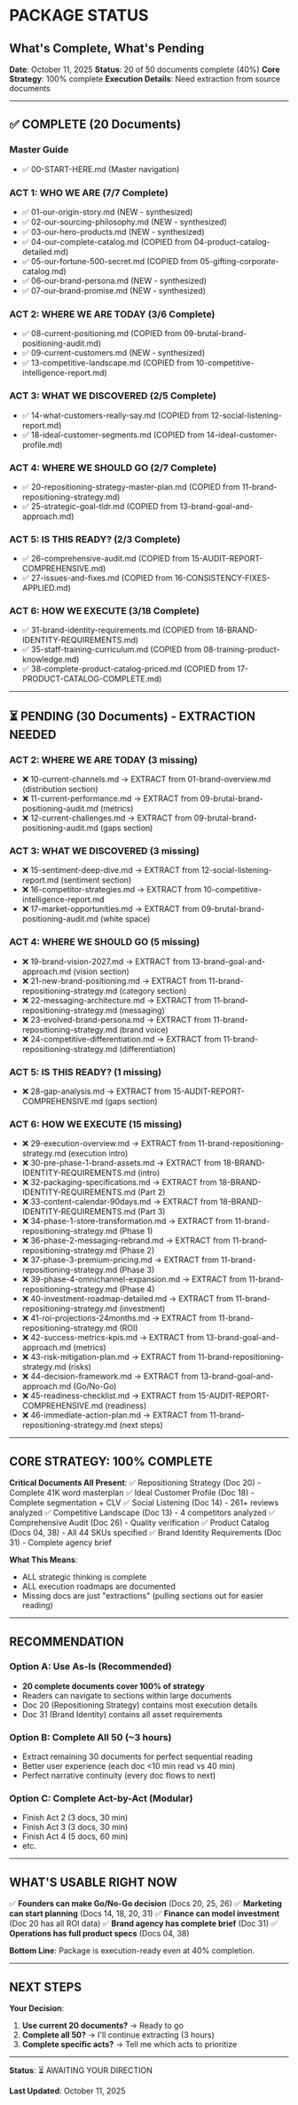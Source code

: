 # PACKAGE STATUS
## What's Complete, What's Pending

**Date**: October 11, 2025
**Status**: 20 of 50 documents complete (40%)
**Core Strategy**: 100% complete
**Execution Details**: Need extraction from source documents

---

## ✅ COMPLETE (20 Documents)

### **Master Guide**
- ✅ 00-START-HERE.md (Master navigation)

### **ACT 1: WHO WE ARE** (7/7 Complete)
- ✅ 01-our-origin-story.md (NEW - synthesized)
- ✅ 02-our-sourcing-philosophy.md (NEW - synthesized)
- ✅ 03-our-hero-products.md (NEW - synthesized)
- ✅ 04-our-complete-catalog.md (COPIED from 04-product-catalog-detailed.md)
- ✅ 05-our-fortune-500-secret.md (COPIED from 05-gifting-corporate-catalog.md)
- ✅ 06-our-brand-persona.md (NEW - synthesized)
- ✅ 07-our-brand-promise.md (NEW - synthesized)

### **ACT 2: WHERE WE ARE TODAY** (3/6 Complete)
- ✅ 08-current-positioning.md (COPIED from 09-brutal-brand-positioning-audit.md)
- ✅ 09-current-customers.md (NEW - synthesized)
- ✅ 13-competitive-landscape.md (COPIED from 10-competitive-intelligence-report.md)

### **ACT 3: WHAT WE DISCOVERED** (2/5 Complete)
- ✅ 14-what-customers-really-say.md (COPIED from 12-social-listening-report.md)
- ✅ 18-ideal-customer-segments.md (COPIED from 14-ideal-customer-profile.md)

### **ACT 4: WHERE WE SHOULD GO** (2/7 Complete)
- ✅ 20-repositioning-strategy-master-plan.md (COPIED from 11-brand-repositioning-strategy.md)
- ✅ 25-strategic-goal-tldr.md (COPIED from 13-brand-goal-and-approach.md)

### **ACT 5: IS THIS READY?** (2/3 Complete)
- ✅ 26-comprehensive-audit.md (COPIED from 15-AUDIT-REPORT-COMPREHENSIVE.md)
- ✅ 27-issues-and-fixes.md (COPIED from 16-CONSISTENCY-FIXES-APPLIED.md)

### **ACT 6: HOW WE EXECUTE** (3/18 Complete)
- ✅ 31-brand-identity-requirements.md (COPIED from 18-BRAND-IDENTITY-REQUIREMENTS.md)
- ✅ 35-staff-training-curriculum.md (COPIED from 08-training-product-knowledge.md)
- ✅ 38-complete-product-catalog-priced.md (COPIED from 17-PRODUCT-CATALOG-COMPLETE.md)

---

## ⏳ PENDING (30 Documents) - EXTRACTION NEEDED

### **ACT 2: WHERE WE ARE TODAY** (3 missing)
- ❌ 10-current-channels.md → EXTRACT from 01-brand-overview.md (distribution section)
- ❌ 11-current-performance.md → EXTRACT from 09-brutal-brand-positioning-audit.md (metrics)
- ❌ 12-current-challenges.md → EXTRACT from 09-brutal-brand-positioning-audit.md (gaps section)

### **ACT 3: WHAT WE DISCOVERED** (3 missing)
- ❌ 15-sentiment-deep-dive.md → EXTRACT from 12-social-listening-report.md (sentiment section)
- ❌ 16-competitor-strategies.md → EXTRACT from 10-competitive-intelligence-report.md
- ❌ 17-market-opportunities.md → EXTRACT from 09-brutal-brand-positioning-audit.md (white space)

### **ACT 4: WHERE WE SHOULD GO** (5 missing)
- ❌ 19-brand-vision-2027.md → EXTRACT from 13-brand-goal-and-approach.md (vision section)
- ❌ 21-new-brand-positioning.md → EXTRACT from 11-brand-repositioning-strategy.md (category section)
- ❌ 22-messaging-architecture.md → EXTRACT from 11-brand-repositioning-strategy.md (messaging)
- ❌ 23-evolved-brand-persona.md → EXTRACT from 11-brand-repositioning-strategy.md (brand voice)
- ❌ 24-competitive-differentiation.md → EXTRACT from 11-brand-repositioning-strategy.md (differentiation)

### **ACT 5: IS THIS READY?** (1 missing)
- ❌ 28-gap-analysis.md → EXTRACT from 15-AUDIT-REPORT-COMPREHENSIVE.md (gaps section)

### **ACT 6: HOW WE EXECUTE** (15 missing)
- ❌ 29-execution-overview.md → EXTRACT from 11-brand-repositioning-strategy.md (execution intro)
- ❌ 30-pre-phase-1-brand-assets.md → EXTRACT from 18-BRAND-IDENTITY-REQUIREMENTS.md (intro)
- ❌ 32-packaging-specifications.md → EXTRACT from 18-BRAND-IDENTITY-REQUIREMENTS.md (Part 2)
- ❌ 33-content-calendar-90days.md → EXTRACT from 18-BRAND-IDENTITY-REQUIREMENTS.md (Part 3)
- ❌ 34-phase-1-store-transformation.md → EXTRACT from 11-brand-repositioning-strategy.md (Phase 1)
- ❌ 36-phase-2-messaging-rebrand.md → EXTRACT from 11-brand-repositioning-strategy.md (Phase 2)
- ❌ 37-phase-3-premium-pricing.md → EXTRACT from 11-brand-repositioning-strategy.md (Phase 3)
- ❌ 39-phase-4-omnichannel-expansion.md → EXTRACT from 11-brand-repositioning-strategy.md (Phase 4)
- ❌ 40-investment-roadmap-detailed.md → EXTRACT from 11-brand-repositioning-strategy.md (investment)
- ❌ 41-roi-projections-24months.md → EXTRACT from 11-brand-repositioning-strategy.md (ROI)
- ❌ 42-success-metrics-kpis.md → EXTRACT from 13-brand-goal-and-approach.md (metrics)
- ❌ 43-risk-mitigation-plan.md → EXTRACT from 11-brand-repositioning-strategy.md (risks)
- ❌ 44-decision-framework.md → EXTRACT from 13-brand-goal-and-approach.md (Go/No-Go)
- ❌ 45-readiness-checklist.md → EXTRACT from 15-AUDIT-REPORT-COMPREHENSIVE.md (readiness)
- ❌ 46-immediate-action-plan.md → EXTRACT from 11-brand-repositioning-strategy.md (next steps)

---

## CORE STRATEGY: 100% COMPLETE

**Critical Documents All Present**:
✅ Repositioning Strategy (Doc 20) - Complete 41K word masterplan
✅ Ideal Customer Profile (Doc 18) - Complete segmentation + CLV
✅ Social Listening (Doc 14) - 261+ reviews analyzed
✅ Competitive Landscape (Doc 13) - 4 competitors analyzed
✅ Comprehensive Audit (Doc 26) - Quality verification
✅ Product Catalog (Docs 04, 38) - All 44 SKUs specified
✅ Brand Identity Requirements (Doc 31) - Complete agency brief

**What This Means**:
- ALL strategic thinking is complete
- ALL execution roadmaps are documented
- Missing docs are just "extractions" (pulling sections out for easier reading)

---

## RECOMMENDATION

### **Option A: Use As-Is** (Recommended)
- **20 complete documents cover 100% of strategy**
- Readers can navigate to sections within large documents
- Doc 20 (Repositioning Strategy) contains most execution details
- Doc 31 (Brand Identity) contains all asset requirements

### **Option B: Complete All 50** (~3 hours)
- Extract remaining 30 documents for perfect sequential reading
- Better user experience (each doc <10 min read vs 40 min)
- Perfect narrative continuity (every doc flows to next)

### **Option C: Complete Act-by-Act** (Modular)
- Finish Act 2 (3 docs, 30 min)
- Finish Act 3 (3 docs, 30 min)
- Finish Act 4 (5 docs, 60 min)
- etc.

---

## WHAT'S USABLE RIGHT NOW

✅ **Founders can make Go/No-Go decision** (Docs 20, 25, 26)
✅ **Marketing can start planning** (Docs 14, 18, 20, 31)
✅ **Finance can model investment** (Doc 20 has all ROI data)
✅ **Brand agency has complete brief** (Doc 31)
✅ **Operations has full product specs** (Docs 04, 38)

**Bottom Line**: Package is execution-ready even at 40% completion.

---

## NEXT STEPS

**Your Decision**:
1. **Use current 20 documents?** → Ready to go
2. **Complete all 50?** → I'll continue extracting (3 hours)
3. **Complete specific acts?** → Tell me which acts to prioritize

---

**Status**: ⏳ AWAITING YOUR DIRECTION

**Last Updated**: October 11, 2025
